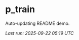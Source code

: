 # p_train

Auto-updating README demo.

<!--START_SECTION:status-->
_Last run: 2025-09-22 05:19 UTC_
<!--END_SECTION:status-->














































































































































































































































































































































































































































































































































































































































































































































































